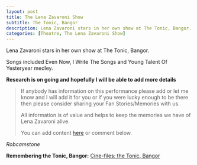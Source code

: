 ```yaml
---
layout: post
title: The Lena Zavaroni Show
subtitle: The Tonic, Bangor
description: Lena Zavaroni stars in her own show at The Tonic, Bangor.
categories: [Theatre, The Lena Zavaroni Show]
---
```


Lena Zavaroni stars in her own show at The Tonic, Bangor.

Songs included Even Now, I Write The Songs and Young Talent Of Yesteryear medley.

**Research is on going and hopefully I will be able to add more details**
> If anybody has information on this performance please add or let me know and I will add it for you or if you were lucky enough to be there then please consider sharing your Fan Stories/Memories with us.
>
> All information is of value and helps to keep the memories we have of Lena Zavaroni alive.
>
> You can add content [here](https://github.com/FanzOfLenaZavaroni/fanzoflenazavaroni.github.io) or comment below.

<cite>Robcamstone</cite>

**Remembering the Tonic, Bangor:**
<span class="post-categories">[Cine-files: the Tonic, Bangor](https://www.theguardian.com/film/filmblog/2012/dec/11/cine-files-tonic-bangor)</span>

<style>
.dt-published {display: none;}
.post-meta:after {content: "20, 21 October 1980";}
.height-adjust1 {width:auto; height:350px;}
.height-adjust2 {width:auto; height:307px;}
</style>
